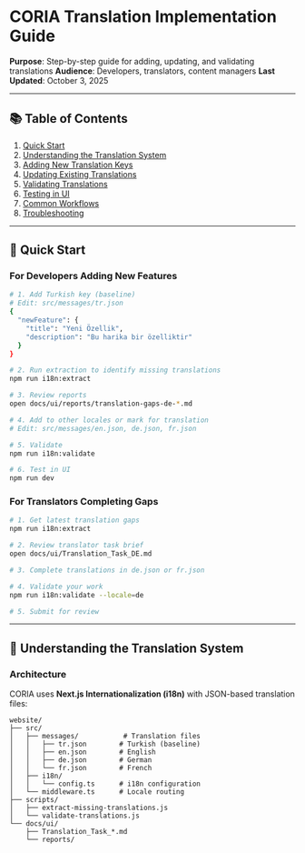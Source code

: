 # CORIA Translation Implementation Guide

**Purpose**: Step-by-step guide for adding, updating, and validating translations
**Audience**: Developers, translators, content managers
**Last Updated**: October 3, 2025

---

## 📚 Table of Contents

1. [Quick Start](#quick-start)
2. [Understanding the Translation System](#understanding-the-translation-system)
3. [Adding New Translation Keys](#adding-new-translation-keys)
4. [Updating Existing Translations](#updating-existing-translations)
5. [Validating Translations](#validating-translations)
6. [Testing in UI](#testing-in-ui)
7. [Common Workflows](#common-workflows)
8. [Troubleshooting](#troubleshooting)

---

## 🚀 Quick Start

### For Developers Adding New Features

```bash
# 1. Add Turkish key (baseline)
# Edit: src/messages/tr.json
{
  "newFeature": {
    "title": "Yeni Özellik",
    "description": "Bu harika bir özelliktir"
  }
}

# 2. Run extraction to identify missing translations
npm run i18n:extract

# 3. Review reports
open docs/ui/reports/translation-gaps-de-*.md

# 4. Add to other locales or mark for translation
# Edit: src/messages/en.json, de.json, fr.json

# 5. Validate
npm run i18n:validate

# 6. Test in UI
npm run dev
```

### For Translators Completing Gaps

```bash
# 1. Get latest translation gaps
npm run i18n:extract

# 2. Review translator task brief
open docs/ui/Translation_Task_DE.md

# 3. Complete translations in de.json or fr.json

# 4. Validate your work
npm run i18n:validate --locale=de

# 5. Submit for review
```

---

## 🧩 Understanding the Translation System

### Architecture

CORIA uses **Next.js Internationalization (i18n)** with JSON-based translation files:

```
website/
├── src/
│   ├── messages/           # Translation files
│   │   ├── tr.json        # Turkish (baseline)
│   │   ├── en.json        # English
│   │   ├── de.json        # German
│   │   └── fr.json        # French
│   ├── i18n/
│   │   └── config.ts      # i18n configuration
│   └── middleware.ts      # Locale routing
├── scripts/
│   ├── extract-missing-translations.js
│   └── validate-translations.js
└── docs/ui/
    ├── Translation_Task_*.md
    └── reports/
